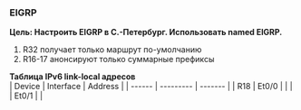 ### EIGRP

**Цель: Настроить EIGRP в С.-Петербург. Использовать named EIGRP.**  
1. R32 получает только маршрут по-умолчанию  
2. R16-17 анонсируют только суммарные префиксы  

**Таблица IPv6 link-local адресов**  
| Device | Interface | Address |
| ------ | --------- | ------- |
| R18    | Et0/0     |         |
|        | Et0/1     |         |
